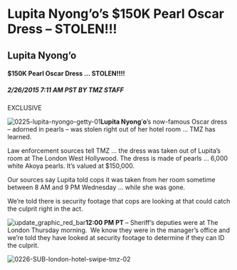 # Lupita Nyong’o’s \$150K Pearl Oscar Dress – STOLEN!!!

## Lupita Nyong’o

#### \$150K Pearl Oscar Dress … STOLEN!!!!

##### 2/26/2015 7:11 AM PST BY TMZ STAFF

EXCLUSIVE

![0225-lupita-nyongo-getty-01]**Lupita Nyong**’**o**’s now-famous Oscar dress – adorned in pearls – was stolen right out of her hotel room … TMZ has learned.

Law enforcement sources tell TMZ … the dress was taken out of Lupita’s room at The London West Hollywood. The dress is made of pearls … 6,000 white Akoya pearls. It’s valued at \$150,000.

Our sources say Lupita told cops it was taken from her room sometime between 8 AM and 9 PM Wednesday … while she was gone.  

We’re told there is security footage that cops are looking at that could catch the culprit right in the act. 

![update\_graphic\_red\_bar]**12:00 PM PT** – Sheriff’s deputies were at The London Thursday morning.  We know they were in the manager’s office and we’re told they have looked at security footage to determine if they can ID the culprit.

![0226-SUB-london-hotel-swipe-tmz-02]

  [0225-lupita-nyongo-getty-01]: http://ll-media.tmz.com/2015/02/26/0225-lupita-nyongo-getty-4.jpg
  [update\_graphic\_red\_bar]: http://ll-media.tmz.com/2013/11/20/update-graphic-red-bar.jpg
  [0226-SUB-london-hotel-swipe-tmz-02]: http://ll-media.tmz.com/2015/02/26/0226-sub-london-hotel-swipe-tmz-11.jpg
